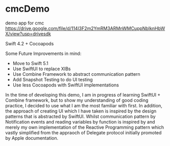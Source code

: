 # cmcDemo
demo app for cmc
https://drive.google.com/file/d/114l3F2m2YmRM3ARMnWMCuppNbIknHbWX/view?usp=drivesdk


Swift 4.2 + Cocoapods 

Some Future Improvements in mind: 

- Move to Swift 5.1 
- Use SwiftUI to replace XIBs 
- Use Combine Framework to abstract communication pattern 
- Add Snapshot Testing to do UI testing 
- Use less Cocoapods with SwiftUI implementations 

In the time of developing this demo, I am in progress of learning SwiftUI + Combine framework, but to show my understanding of good coding practice, I decided to use what I am the most familiar with first. In addition, the approach of creating UI which I have taken is inspired by the design patterns that is abstracted by SwiftUI. Whilst communication pattern by Notification events and reading variables by function is inspired by and merely my own implementation of the Reactive Programming pattern which vastly simplified from the appraoch of Delegate protocol initially promoted by Apple documentation. 


